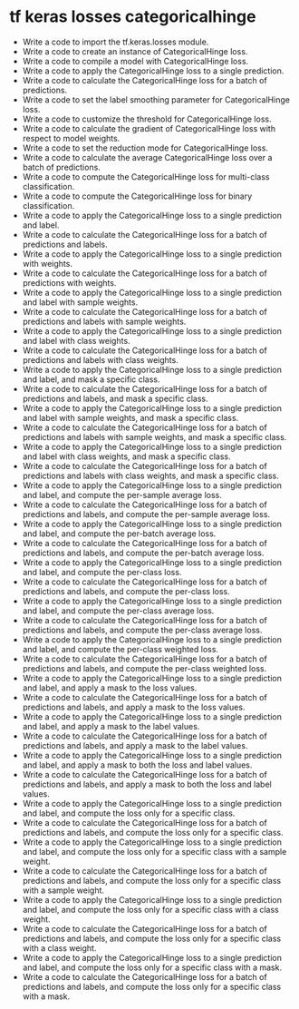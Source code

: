 # tf keras losses categoricalhinge

- Write a code to import the tf.keras.losses module.
- Write a code to create an instance of CategoricalHinge loss.
- Write a code to compile a model with CategoricalHinge loss.
- Write a code to apply the CategoricalHinge loss to a single prediction.
- Write a code to calculate the CategoricalHinge loss for a batch of predictions.
- Write a code to set the label smoothing parameter for CategoricalHinge loss.
- Write a code to customize the threshold for CategoricalHinge loss.
- Write a code to calculate the gradient of CategoricalHinge loss with respect to model weights.
- Write a code to set the reduction mode for CategoricalHinge loss.
- Write a code to calculate the average CategoricalHinge loss over a batch of predictions.
- Write a code to compute the CategoricalHinge loss for multi-class classification.
- Write a code to compute the CategoricalHinge loss for binary classification.
- Write a code to apply the CategoricalHinge loss to a single prediction and label.
- Write a code to calculate the CategoricalHinge loss for a batch of predictions and labels.
- Write a code to apply the CategoricalHinge loss to a single prediction with weights.
- Write a code to calculate the CategoricalHinge loss for a batch of predictions with weights.
- Write a code to apply the CategoricalHinge loss to a single prediction and label with sample weights.
- Write a code to calculate the CategoricalHinge loss for a batch of predictions and labels with sample weights.
- Write a code to apply the CategoricalHinge loss to a single prediction and label with class weights.
- Write a code to calculate the CategoricalHinge loss for a batch of predictions and labels with class weights.
- Write a code to apply the CategoricalHinge loss to a single prediction and label, and mask a specific class.
- Write a code to calculate the CategoricalHinge loss for a batch of predictions and labels, and mask a specific class.
- Write a code to apply the CategoricalHinge loss to a single prediction and label with sample weights, and mask a specific class.
- Write a code to calculate the CategoricalHinge loss for a batch of predictions and labels with sample weights, and mask a specific class.
- Write a code to apply the CategoricalHinge loss to a single prediction and label with class weights, and mask a specific class.
- Write a code to calculate the CategoricalHinge loss for a batch of predictions and labels with class weights, and mask a specific class.
- Write a code to apply the CategoricalHinge loss to a single prediction and label, and compute the per-sample average loss.
- Write a code to calculate the CategoricalHinge loss for a batch of predictions and labels, and compute the per-sample average loss.
- Write a code to apply the CategoricalHinge loss to a single prediction and label, and compute the per-batch average loss.
- Write a code to calculate the CategoricalHinge loss for a batch of predictions and labels, and compute the per-batch average loss.
- Write a code to apply the CategoricalHinge loss to a single prediction and label, and compute the per-class loss.
- Write a code to calculate the CategoricalHinge loss for a batch of predictions and labels, and compute the per-class loss.
- Write a code to apply the CategoricalHinge loss to a single prediction and label, and compute the per-class average loss.
- Write a code to calculate the CategoricalHinge loss for a batch of predictions and labels, and compute the per-class average loss.
- Write a code to apply the CategoricalHinge loss to a single prediction and label, and compute the per-class weighted loss.
- Write a code to calculate the CategoricalHinge loss for a batch of predictions and labels, and compute the per-class weighted loss.
- Write a code to apply the CategoricalHinge loss to a single prediction and label, and apply a mask to the loss values.
- Write a code to calculate the CategoricalHinge loss for a batch of predictions and labels, and apply a mask to the loss values.
- Write a code to apply the CategoricalHinge loss to a single prediction and label, and apply a mask to the label values.
- Write a code to calculate the CategoricalHinge loss for a batch of predictions and labels, and apply a mask to the label values.
- Write a code to apply the CategoricalHinge loss to a single prediction and label, and apply a mask to both the loss and label values.
- Write a code to calculate the CategoricalHinge loss for a batch of predictions and labels, and apply a mask to both the loss and label values.
- Write a code to apply the CategoricalHinge loss to a single prediction and label, and compute the loss only for a specific class.
- Write a code to calculate the CategoricalHinge loss for a batch of predictions and labels, and compute the loss only for a specific class.
- Write a code to apply the CategoricalHinge loss to a single prediction and label, and compute the loss only for a specific class with a sample weight.
- Write a code to calculate the CategoricalHinge loss for a batch of predictions and labels, and compute the loss only for a specific class with a sample weight.
- Write a code to apply the CategoricalHinge loss to a single prediction and label, and compute the loss only for a specific class with a class weight.
- Write a code to calculate the CategoricalHinge loss for a batch of predictions and labels, and compute the loss only for a specific class with a class weight.
- Write a code to apply the CategoricalHinge loss to a single prediction and label, and compute the loss only for a specific class with a mask.
- Write a code to calculate the CategoricalHinge loss for a batch of predictions and labels, and compute the loss only for a specific class with a mask.